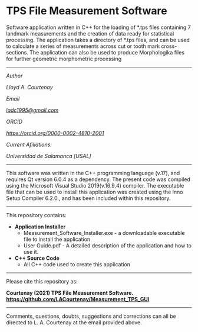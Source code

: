 # TPS File Measurement Software

Software application written in C++ for the loading of *.tps files containing 7 landmark measurements and the creation of data ready for statistical processing. The application takes a directory of *.tps files, and can be used to calculate a series of measurements across cut or tooth mark cross-sections. The application can also be used to produce Morphologika files for further geometric morphometric processing

-----------------------------------------------------------------------------------------------------------------

<i>
Author

Lloyd A. Courtenay

Email

ladc1995@gmail.com

ORCID

https://orcid.org/0000-0002-4810-2001

Current Afiliations:

Universidad de Salamanca [USAL]

</i>

---------------------------------------------------------------------------------------------------

This software was written in the C++ programming language (v.17), and requires Qt version 6.0.4 as a dependency. The present code was compiled using the Microsoft Visual Studio 2019(v.16.9.4) compiler. The executable file that can be used to install this application was created using the Inno Setup Compiler 6.2.0., and has been included within this repository.

---------------------------------------------------------------------------------------------------

This repository contains:

* <b>Application Installer</b>
  * Measurement_Software_Installer.exe - a downloadable executable file to install the application
  * User Guide.pdf - A detailed description of the application and how to use it.
* <b>C++ Source Code</b>
  * All C++ code used to create this application

---------------------------------------------------------------------------------------------------

Please cite this repository as:

 <b> Courtenay (2021) TPS File Measurement Software. https://github.com/LACourtenay/Measurement_TPS_GUI </b>

---------------------------------------------------------------------------------------------------

Comments, questions, doubts, suggestions and corrections can all be directed to L. A. Courtenay at the email provided above.